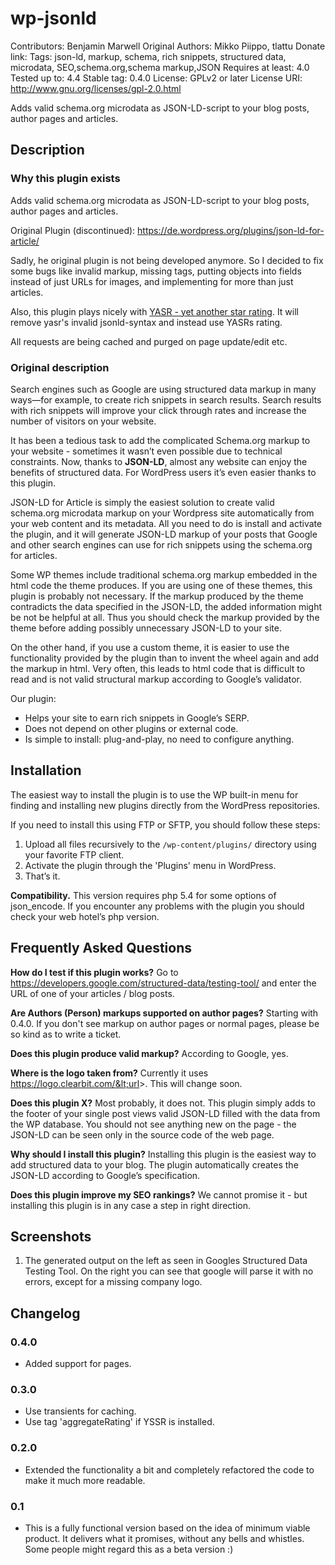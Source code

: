 # wp-jsonld

Contributors: Benjamin Marwell
Original Authors: Mikko Piippo, tlattu
Donate link:
Tags: json-ld, markup, schema, rich snippets, structured data, microdata, SEO,schema.org,schema markup,JSON
Requires at least: 4.0
Tested up to: 4.4
Stable tag: 0.4.0
License: GPLv2 or later
License URI: http://www.gnu.org/licenses/gpl-2.0.html

Adds valid schema.org microdata as JSON-LD-script to your blog posts, author pages and articles.

## Description

### Why this plugin exists
Adds valid schema.org microdata as JSON-LD-script to your blog posts, author pages and articles.

Original Plugin (discontinued): https://de.wordpress.org/plugins/json-ld-for-article/

Sadly, he original plugin is not being developed anymore. So I decided to fix some bugs like invalid markup,
    missing tags, putting objects into fields instead of just URLs for images, and implementing for more than just
    articles.

Also, this plugin plays nicely with [YASR - yet another star rating](https://de.wordpress.org/plugins/yet-another-stars-rating/). It will
remove yasr's invalid jsonld-syntax and instead use YASRs rating.

All requests are being cached and purged on page update/edit etc.

### Original description
Search engines such as Google are using structured data markup in many ways—for example, to create rich snippets in search results. Search results with rich snippets will improve your click through rates and increase the number of visitors on your website.

It has been a tedious task to add the complicated Schema.org markup to your website - sometimes it wasn’t even possible due to technical constraints. Now, thanks to **JSON-LD**, almost any website can enjoy the benefits of structured data. For WordPress users it’s even easier thanks to this plugin.

JSON-LD for Article is simply the easiest solution to create valid schema.org microdata markup on your Wordpress site automatically from your web content and its metadata. All you need to do is install and activate the plugin, and it will generate JSON-LD markup of your posts that Google and other search engines can use for rich snippets using the schema.org for articles.

Some WP themes include traditional schema.org markup embedded in the html code the theme produces. If you are using one of these themes, this plugin is probably not necessary. If the markup produced by the theme contradicts the data specified in the JSON-LD, the added information might be not be helpful at all. Thus you should check the markup provided by the theme before adding possibly unnecessary JSON-LD to your site.

On the other hand, if you use a custom theme, it is easier to use the functionality provided by the plugin than to invent the wheel again and add the markup in html. Very often, this leads to html code that is difficult to read and is not valid structural markup according to Google’s validator. 

Our plugin:

* Helps your site to earn rich snippets in Google’s SERP.
* Does not depend on other plugins or external code.
* Is simple to install: plug-and-play, no need to configure anything.


## Installation

The easiest way to install the plugin is to use the WP built-in menu for finding and installing new plugins directly from the WordPress repositories.

If you need to install this using FTP or SFTP, you should follow these steps:

1. Upload all files recursively to the `/wp-content/plugins/` directory using your favorite FTP client.
2. Activate the plugin through the 'Plugins' menu in WordPress.
3. That’s it.

**Compatibility.** This version requires php 5.4 for some options of json\_encode. If you encounter any problems with the plugin you should check your web hotel’s php version.

## Frequently Asked Questions

**How do I test if this plugin works?**
Go to https://developers.google.com/structured-data/testing-tool/ and enter the URL of one of your articles / blog posts.

**Are Authors (Person) markups supported on author pages?**
Starting with 0.4.0. If you don't see markup on author pages or normal pages,
         please be so kind as to write a ticket.

**Does this plugin produce valid markup?**
According to Google, yes.

**Where is the logo taken from?**
Currently it uses https://logo.clearbit.com/&lt;url&gt;. This will change soon.

**Does this plugin X?**
Most probably, it does not. This plugin simply adds to the footer of your single post views valid JSON-LD filled with the data from the WP database. You should not see anything new on the page - the JSON-LD can be seen only in the source code of the web page.

**Why should I install this plugin?**
Installing this plugin is the easiest way to add structured data to your blog. The plugin automatically creates the JSON-LD according to Google’s specification. 

**Does this plugin improve my SEO rankings?**
We cannot promise it - but installing this plugin is in any case a step in right direction.

## Screenshots

1. The generated output on the left as seen in Googles Structured Data Testing Tool. On the right you can see that google will parse it with no errors, except for a missing company logo.

## Changelog 

### 0.4.0
* Added support for pages.

### 0.3.0
* Use transients for caching.
* Use tag 'aggregateRating' if YSSR is installed.

### 0.2.0
* Extended the functionality a bit and completely refactored the code to make it much more readable.

### 0.1
*  This is a fully functional version based on the idea of minimum viable product. It delivers what it promises, without any bells and whistles. Some people might regard this as a beta version :)
